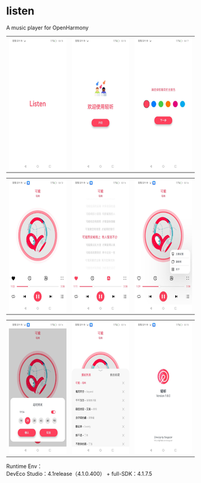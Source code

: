 # listen

A music player for OpenHarmony

<table>
<tr>
<td><center><img src="./img/1.jpeg" width="200" height="355"/></center></td>
<td><center><img src="./img/2.jpeg" width="200" height="355"/></center></td>
<td><center><img src="./img/3.jpeg" width="200" height="355"/></center></td>
</tr>
</table>
<table>
<tr>
<td><center><img src="./img/4.jpeg" width="200" height="355"/></center></td>
<td><center><img src="./img/5.jpeg" width="200" height="355"/></center></td>
<td><center><img src="./img/6.jpeg" width="200" height="355"/></center></td>
</tr>
</table>
<table>
<tr>
<td><center><img src="./img/7.jpeg" width="200" height="355"/></center></td>
<td><center><img src="./img/8.jpeg" width="200" height="355"/></center></td>
<td><center><img src="./img/9.jpeg" width="200" height="355"/></center></td>
</tr>
</table>

Runtime Env：  
DevEco Studio：4.1release（4.1.0.400） + full-SDK：4.1.7.5
